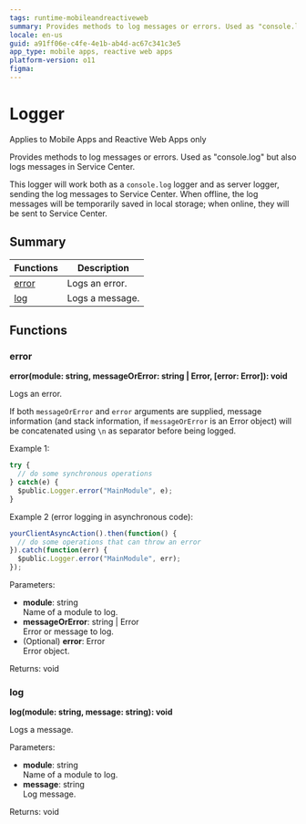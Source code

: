 ```yaml
---
tags: runtime-mobileandreactiveweb
summary: Provides methods to log messages or errors. Used as "console.log" but also logs messages in Service Center.
locale: en-us
guid: a91ff06e-c4fe-4e1b-ab4d-ac67c341c3e5
app_type: mobile apps, reactive web apps
platform-version: o11
figma:
---
```


# Logger

<div class="info" markdown="1">

Applies to Mobile Apps and Reactive Web Apps only

</div>

Provides methods to log messages or errors. Used as "console.log" but also logs messages in Service Center.

This logger will work both as a `console.log` logger and as server logger, sending the log messages to Service Center. When offline, the log messages will be temporarily saved in local storage; when online, they will be sent to Service Center.

## Summary

|Functions|Description|
|---|---|
|[error](logger.md#error)|Logs an error.|
|[log](logger.md#log)|Logs a message.|

## Functions

### error

**error(module: string, messageOrError: string \| Error, [error: Error]): void**

Logs an error.

If both `messageOrError` and `error` arguments are supplied, message information (and stack information, if `messageOrError` is an Error object) will be concatenated using `\n` as separator before being logged.

Example 1:

```javascript
try {
  // do some synchronous operations
} catch(e) {
  $public.Logger.error("MainModule", e);
}
```

Example 2 (error logging in asynchronous code):

```javascript
yourClientAsyncAction().then(function() {
  // do some operations that can throw an error
}).catch(function(err) {
  $public.Logger.error("MainModule", err);
});
```

Parameters:

* **module**: string<br/> Name of a module to log.
* **messageOrError**: string \| Error<br/> Error or message to log.
* (Optional) **error**: Error<br/> Error object.

Returns: void

### log

**log(module: string, message: string): void**

Logs a message.

Parameters:

* **module**: string<br/> Name of a module to log.
* **message**: string<br/> Log message.

Returns: void

